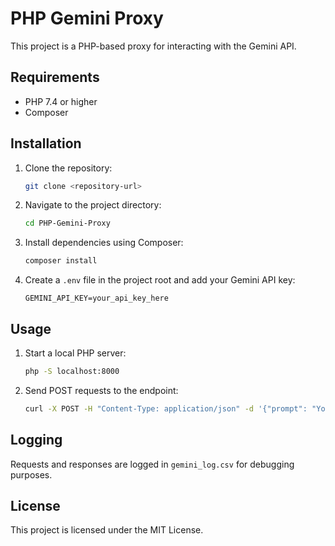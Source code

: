 # PHP Gemini Proxy

This project is a PHP-based proxy for interacting with the Gemini API.

## Requirements

- PHP 7.4 or higher
- Composer

## Installation

1. Clone the repository:
   ```bash
   git clone <repository-url>
   ```

2. Navigate to the project directory:
   ```bash
   cd PHP-Gemini-Proxy
   ```

3. Install dependencies using Composer:
   ```bash
   composer install
   ```

4. Create a `.env` file in the project root and add your Gemini API key:
   ```env
   GEMINI_API_KEY=your_api_key_here
   ```

## Usage

1. Start a local PHP server:
   ```bash
   php -S localhost:8000
   ```

2. Send POST requests to the endpoint:
   ```bash
   curl -X POST -H "Content-Type: application/json" -d '{"prompt": "Your prompt here"}' http://localhost:8000/index.php
   ```

## Logging

Requests and responses are logged in `gemini_log.csv` for debugging purposes.

## License

This project is licensed under the MIT License.
